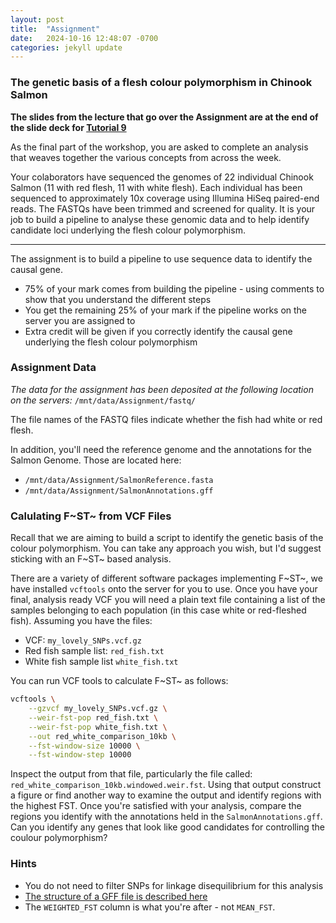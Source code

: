 ```yaml
---
layout: post
title:  "Assignment"
date:   2024-10-16 12:48:07 -0700
categories: jekyll update
---
```


### The genetic basis of a flesh colour polymorphism in Chinook Salmon


**The slides from the lecture that go over the Assignment are at the end of the slide deck for [Tutorial 9](/pages/topic_9/topic_9.pdf)**


As the final part of the workshop, you are asked to complete an analysis that weaves together the various concepts from across the week. 

Your colaborators have sequenced the genomes of 22 individual Chinook Salmon (11 with red flesh, 11 with white flesh). Each individual has been sequenced to approximately 10x coverage using Illumina HiSeq paired-end reads. The FASTQs have been trimmed and screened for quality. It is your job to build a pipeline to analyse these genomic data and to help identify candidate loci underlying the flesh colour polymorphism.

________________

The assignment is to build a pipeline to use sequence data to identify the causal gene.
* 75% of your mark comes from building the pipeline - using comments to show that you understand the different steps
* You get the remaining 25% of your mark if the pipeline works on the server you are assigned to
* Extra credit will be given if you correctly identify the causal gene underlying the flesh colour polymorphism


### Assignment Data

*The data for the assignment has been deposited at the following location on the servers:*
 ```/mnt/data/Assignment/fastq/```

The file names of the FASTQ files indicate whether the fish had white or red flesh.


In addition, you'll need the reference genome and the annotations for the Salmon Genome. Those are located here:
* ```/mnt/data/Assignment/SalmonReference.fasta```
* ```/mnt/data/Assignment/SalmonAnnotations.gff```


### Calulating F~ST~ from VCF Files

Recall that we are aiming to build a script to identify the genetic basis of the colour polymorphism. You can take any approach you wish, but I'd suggest sticking with an F~ST~ based analysis.

There are a variety of different software packages implementing  F~ST~, we have installed ```vcftools``` onto the server for you to use. Once you have your final, analysis ready VCF you will need a plain text file containing a list of the samples belonging to each population (in this case white or red-fleshed fish). Assuming you have the files:

* VCF: ```my_lovely_SNPs.vcf.gz```
* Red fish sample list: ```red_fish.txt```
* White fish sample list ```white_fish.txt```

You can run VCF tools to calculate F~ST~ as follows:

```bash
vcftools \
	--gzvcf my_lovely_SNPs.vcf.gz \
	--weir-fst-pop red_fish.txt \
	--weir-fst-pop white_fish.txt \
	--out red_white_comparison_10kb \
	--fst-window-size 10000 \
	--fst-window-step 10000
```

Inspect the output from that file, particularly the file called: ```red_white_comparison_10kb.windowed.weir.fst```. Using that output construct a figure or find another way to examine the output and identify regions with the highest FST. Once you're satisfied with your analysis, compare the regions you identify with the annotations held in the ```SalmonAnnotations.gff```. Can you identify any genes that look like good candidates for controlling the coulour polymorphism?

### Hints

* You do not need to filter SNPs for linkage disequilibrium for this analysis
* [The structure of a GFF file is described here](https://useast.ensembl.org/info/website/upload/gff.html)
* The ```WEIGHTED_FST``` column is what you're after - not ```MEAN_FST```.